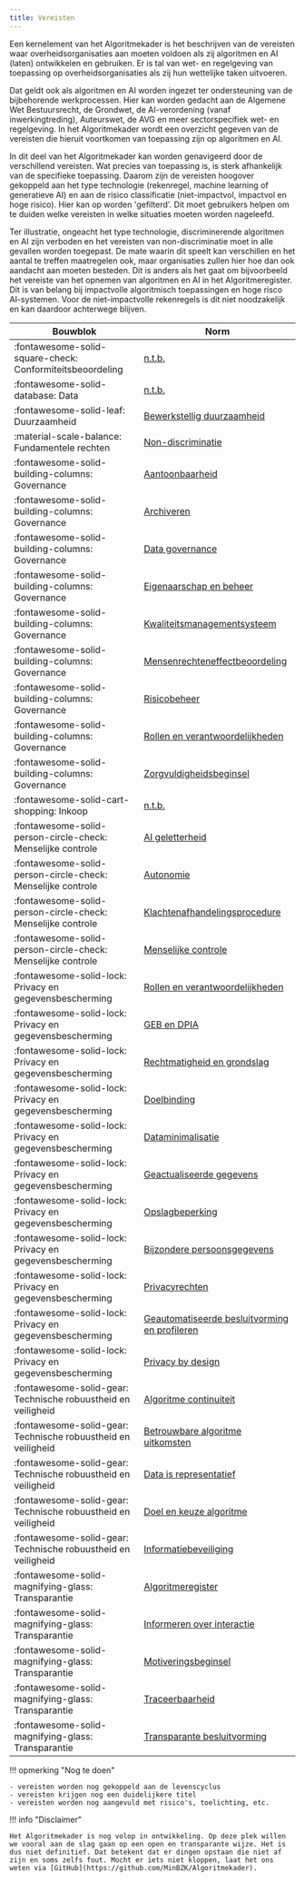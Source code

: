 ```yaml
---
title: Vereisten
---
```


Een kernelement van het Algoritmekader is het beschrijven van de vereisten waar overheidsorganisaties aan moeten voldoen als zij algoritmen en AI (laten) ontwikkelen en gebruiken. Er is tal van wet- en regelgeving van toepassing op overheidsorganisaties als zij hun wettelijke taken uitvoeren. 

Dat geldt ook als algoritmen en AI worden ingezet ter ondersteuning van de bijbehorende werkprocessen. Hier kan worden gedacht aan de Algemene Wet Bestuursrecht, de Grondwet, de AI-verordening (vanaf inwerkingtreding), Auteurswet, de AVG en meer sectorspecifiek wet- en regelgeving. In het Algoritmekader wordt een overzicht gegeven van de vereisten die hieruit voortkomen van toepassing zijn op algoritmen en AI. 

In dit deel van het Algoritmekader kan worden genavigeerd door de verschillend vereisten. Wat precies van toepassing is, is sterk afhankelijk van de specifieke toepassing. Daarom zijn de vereisten hoogover gekoppeld aan het type technologie (rekenregel, machine learning of generatieve AI) en aan de risico classificatie (niet-impactvol, impactvol en hoge risico). Hier kan op worden 'gefilterd'. Dit moet gebruikers helpen om te duiden welke vereisten in welke situaties moeten worden nageleefd. 

Ter illustratie, ongeacht het type technologie, discriminerende algoritmen en AI zijn verboden en het vereisten van non-discriminatie moet in alle gevallen worden toegepast. De mate waarin dit speelt kan verschillen en het aantal te treffen maatregelen ook, maar organisaties zullen hier hoe dan ook aandacht aan moeten besteden. Dit is anders als het gaat om bijvoorbeeld het vereiste van het opnemen van algoritmen en AI in het Algoritmeregister. Dit is van belang bij impactvolle algoritmisch toepassingen en hoge risco AI-systemen. Voor de niet-impactvolle rekenregels is dit niet noodzakelijk en kan daardoor achterwege blijven. 







| **Bouwblok**                                                  | **Norm**                                                                                                                         |
|---------------------------------------------------------------|----------------------------------------------------------------------------------------------------------------------------------|
| :fontawesome-solid-square-check: Conformiteitsbeoordeling     | [n.t.b.]( ../vereisten/conformiteitsbeoordeling/n.t.b..md)                                                                          |
| :fontawesome-solid-database: Data                             | [n.t.b.]( ../vereisten/data/n.t.b..md)                                                                                              |
| :fontawesome-solid-leaf: Duurzaamheid                         | [Bewerkstellig duurzaamheid]( ../vereisten/duurzaamheid/Bewerkstellig%20duurzaamheid.md)                                            |
| :material-scale-balance: Fundamentele rechten                 | [Non-discriminatie](../vereisten/fundamentele%20rechten/Non%20discriminatie.md)                                                     |
| :fontawesome-solid-building-columns: Governance               | [Aantoonbaarheid](../vereisten/governance/Aantoonbaarheid.md)                                                                       |
| :fontawesome-solid-building-columns: Governance               | [Archiveren](../vereisten/governance/Archiveren.md)                                                                                 |
| :fontawesome-solid-building-columns: Governance               | [Data governance](../vereisten/governance/Data%20governance.md)                                                                     |
| :fontawesome-solid-building-columns: Governance               | [Eigenaarschap en beheer](../vereisten/governance/Eigenaarschap%20en%20beheer.md)                                                   |
| :fontawesome-solid-building-columns: Governance               | [Kwaliteitsmanagementsysteem](../vereisten/governance/Kwaliteitsmanagementsysteem.md)                                               |
| :fontawesome-solid-building-columns: Governance               | [Mensenrechteneffectbeoordeling](../vereisten/governance/Mensenrechteneffectbeoordeling.md)                                         |
| :fontawesome-solid-building-columns: Governance               | [Risicobeheer](../vereisten/governance/Risicobeheer.md)                                                                             |
| :fontawesome-solid-building-columns: Governance               | [Rollen en verantwoordelijkheden](../vereisten/governance/Rollen%20en%20verantwoordelijkheden.md)                                   |
| :fontawesome-solid-building-columns: Governance               | [Zorgvuldigheidsbeginsel](../vereisten/governance/Zorgvuldigheidsbeginsel.md)                                                       |
| :fontawesome-solid-cart-shopping: Inkoop                      | [n.t.b.](../vereisten/inkoop/n.t.b..md)                                                                                             |
| :fontawesome-solid-person-circle-check: Menselijke controle   | [AI geletterheid](../vereisten/menselijke%20controle/AI%20geletterdheid.md)                                                         |
| :fontawesome-solid-person-circle-check: Menselijke controle   | [Autonomie](../vereisten/menselijke%20controle/Autonomie.md)                                                                        |
| :fontawesome-solid-person-circle-check: Menselijke controle   | [Klachtenafhandelingsprocedure](../vereisten/menselijke%20controle/Klachtenafhandelingsprocedure.md)                                |
| :fontawesome-solid-person-circle-check: Menselijke controle   | [Menselijke controle](../vereisten/menselijke%20controle/Menselijke%20controle.md)                                                  |
| :fontawesome-solid-lock: Privacy en gegevensbescherming       | [Rollen en verantwoordelijkheden](../vereisten/privacy%20en%20gegevensbescherming/Rollen%20en%20verantwoordelijkheden.md)            |
| :fontawesome-solid-lock: Privacy en gegevensbescherming       | [GEB en DPIA](../vereisten/privacy%20en%20gegevensbescherming/GEB%20DPIA%20en%20voorafgaande%20raadpleging%20AP%20.md)                                                   |
| :fontawesome-solid-lock: Privacy en gegevensbescherming       | [Rechtmatigheid en grondslag](../vereisten/privacy%20en%20gegevensbescherming/Rechtmatigheid%20en%20grondslag.md)                                |
| :fontawesome-solid-lock: Privacy en gegevensbescherming       | [Doelbinding](../vereisten/privacy%20en%20gegevensbescherming/Doelbinding.md)                                                       |
| :fontawesome-solid-lock: Privacy en gegevensbescherming       | [Dataminimalisatie](../vereisten/privacy%20en%20gegevensbescherming/Dataminimalisatie.md)                                           |
| :fontawesome-solid-lock: Privacy en gegevensbescherming       | [Geactualiseerde gegevens](../vereisten/privacy%20en%20gegevensbescherming/Geactualisserde%20en%20juiste%20gegevens.md)                           |
| :fontawesome-solid-lock: Privacy en gegevensbescherming       | [Opslagbeperking](../vereisten/privacy%20en%20gegevensbescherming/Opslagbeperking.md)                                               |
| :fontawesome-solid-lock: Privacy en gegevensbescherming       | [Bijzondere persoonsgegevens](../vereisten/privacy%20en%20gegevensbescherming/Bijzondere%20persoonsgegevens.md)                     |
| :fontawesome-solid-lock: Privacy en gegevensbescherming       | [Privacyrechten](../vereisten/privacy%20en%20gegevensbescherming/Privacyrechten.md)                                                 |
| :fontawesome-solid-lock: Privacy en gegevensbescherming       | [Geautomatiseerde besluitvorming en profileren](../vereisten/privacy%20en%20gegevensbescherming/Geautomatiseerde%20besluitvorming%20en%20profileren.md)             |
| :fontawesome-solid-lock: Privacy en gegevensbescherming       | [Privacy by design](../vereisten/privacy%20en%20gegevensbescherming/Privacy%20by%20Design%20en%20by%20Default.md)                                       |
| :fontawesome-solid-gear: Technische robuustheid en veiligheid | [Algoritme continuiteit](../vereisten/technische-robuustheid-en-veiligheid/Algoritme%20continuïteit.md)                       |
| :fontawesome-solid-gear: Technische robuustheid en veiligheid | [Betrouwbare algoritme uitkomsten](../vereisten/technische-robuustheid-en-veiligheid/Betrouwbare%20algoritme%20uitkomsten.md)  |
| :fontawesome-solid-gear: Technische robuustheid en veiligheid | [Data is representatief](../vereisten/technische-robuustheid-en-veiligheid/Data%20is%20representatief.md)                     |
| :fontawesome-solid-gear: Technische robuustheid en veiligheid | [Doel en keuze algoritme](../vereisten/technische-robuustheid-en-veiligheid/Doel%20en%20keuze%20algoritme.md)                 |
| :fontawesome-solid-gear: Technische robuustheid en veiligheid | [Informatiebeveiliging](../vereisten/technische-robuustheid-en-veiligheid/Informatiebeveiliging.md)                           |
| :fontawesome-solid-magnifying-glass: Transparantie            | [Algoritmeregister](../vereisten/transparantie/Algoritmeregister.md)                                                                |
| :fontawesome-solid-magnifying-glass: Transparantie            | [Informeren over interactie](../vereisten/transparantie/Informeren%20over%20interactie%20met%20AI%20systemen.md)                    |
| :fontawesome-solid-magnifying-glass: Transparantie            | [Motiveringsbeginsel](../vereisten/transparantie/Motiveringsbeginsel.md)                                                            |
| :fontawesome-solid-magnifying-glass: Transparantie            | [Traceerbaarheid](../vereisten/transparantie/Traceerbaarheid.md)                                                                    |
| :fontawesome-solid-magnifying-glass: Transparantie            | [Transparante besluitvorming](../vereisten/transparantie/Transparante%20besluitsvorming.md)                                         |


!!! opmerking "Nog te doen"

    - vereisten worden nog gekoppeld aan de levenscyclus
    - vereisten krijgen nog een duidelijkere titel
    - vereisten worden nog aangevuld met risico's, toelichting, etc. 

!!! info "Disclaimer"

    Het Algoritmekader is nog volop in ontwikkeling. Op deze plek willen we vooral aan de slag gaan op een open en transparante wijze. Het is dus niet definitief. Dat betekent dat er dingen opstaan die niet af zijn en soms zelfs fout. Mocht er iets niet kloppen, laat het ons weten via [GitHub](https://github.com/MinBZK/Algoritmekader).
